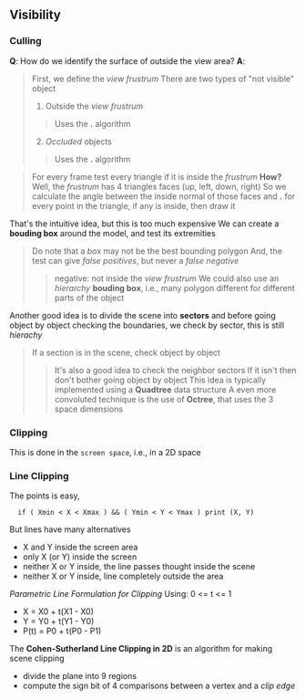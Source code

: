 ## Visibility

### Culling

**Q**: How do we identify the surface of outside the view area?
**A**:
> First, we define the _view frustrum_
> There are two types of "not visible" object
> 1) Outside the _view frustrum_
> > Uses the __.__ algorithm
> 2) _Occluded_ objects
> > Uses the __.__ algorithm

> For every frame test every triangle if it is inside the _frustrum_
> **How?** Well, the _frustrum_ has 4 triangles faces (up, left, down, right)
> So we calculate the angle between the inside normal of those faces and __.__
> for every point in the triangle, if any is inside, then draw it

That's the intuitive idea, but this is too much expensive
We can create a **bouding box** around the model, and test its extremities
> Do note that a _box_ may not be the best bounding polygon
> And, the test can give _false positives_, but never a _false negative_
> > negative: not inside the _view frustrum_
> We could also use an _hierarchy_ **bouding box**, i.e., many polygon different
> for different parts of the object

Another good idea is to divide the scene into **sectors** and before going object
by object checking the boundaries, we check by sector, this is still _hierachy_
> If a section is in the scene, check object by object
> > It's also a good idea to check the neighbor sectors
> If it isn't then don't bother going object by object
This idea is typically implemented using a **Quadtree** data structure
A even more convoluted technique is the use of **Octree**,
that uses the 3 space dimensions


### Clipping

This is done in the `screen space`, i.e., in a 2D space

### Line Clipping

The points is easy,
```
  if ( Xmin < X < Xmax ) && ( Ymin < Y < Ymax ) print (X, Y)
```

But lines have many alternatives
- X and Y inside the screen area
- only X (or Y) inside the screen
- neither X or Y inside, the line passes thought inside the scene
- neither X or Y inside, line completely outside the area

_Parametric Line Formulation for Clipping_ 
Using: 0 <= t <= 1
- X = X0 + t(X1 - X0)
- Y = Y0 + t(Y1 - Y0)
- P(t) = P0 + t(P0 - P1)

The **Cohen-Sutherland Line Clipping in 2D** is an algorithm for making scene clipping
- divide the plane into 9 regions
- compute the sign bit of 4 comparisons between a vertex and a _clip edge_
